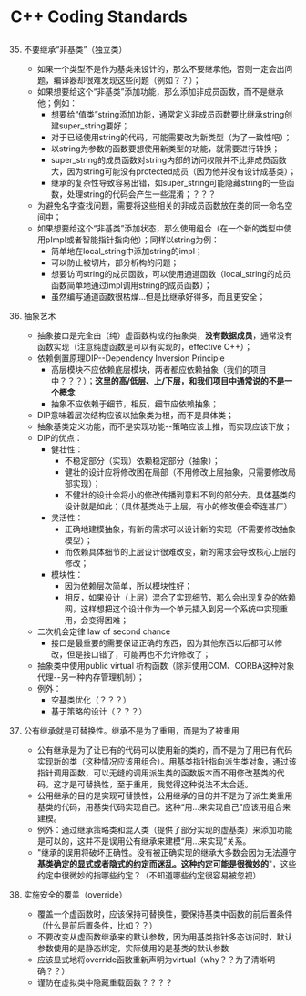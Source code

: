 # C++ Coding Standards

## 

35. 不要继承“非基类”（独立类）
    * 如果一个类型不是作为基类来设计的，那么不要继承他，否则一定会出问题，编译器却很难发现这些问题（例如？？）；
    * 如果想要给这个“非基类”添加功能，那么添加非成员函数，而不是继承他；例如：
        + 想要给“值类”string添加功能，通常定义非成员函数要比继承string创建super_string要好；
        + 对于已经使用string的代码，可能需要改为新类型（为了一致性吧）；
        + 以string为参数的函数要想使用新类型的功能，就需要进行转换；
        + super_string的成员函数对string内部的访问权限并不比非成员函数大，因为string可能没有protected成员（因为他并没有设计成基类）；
        + 继承的复杂性导致容易出错，如super_string可能隐藏string的一些函数，处理string的代码会产生一些混淆；？？？
    * 为避免名字查找问题，需要将这些相关的非成员函数放在类的同一命名空间中；
    * 如果想要给这个“非基类”添加状态，那么使用组合（在一个新的类型中使用pImpl或者智能指针指向他）；同样以string为例：
        + 简单地在local_string中添加string的impl；
        + 可以防止被切片，部分析构的问题；
        + 想要访问string的成员函数，可以使用通道函数（local_string的成员函数简单地通过impl调用string的成员函数）；
        + 虽然编写通道函数很枯燥...但是比继承好得多，而且更安全；

36. 抽象艺术
    * 抽象接口是完全由（纯）虚函数构成的抽象类，**没有数据成员**，通常没有函数实现（注意纯虚函数是可以有实现的，effective C++）；
    * 依赖倒置原理DIP--Dependency Inversion Principle
        + 高层模块不应依赖底层模块，两者都应依赖抽象（我们的项目中？？？）；**这里的高/低层、上/下层，和我们项目中通常说的不是一个概念**
        + 抽象不应依赖于细节，相反，细节应依赖抽象；
    * DIP意味着层次结构应该以抽象类为根，而不是具体类；
    * 抽象基类定义功能，而不是实现功能--策略应该上推，而实现应该下放；
    * DIP的优点：
        + 健壮性：
            * 不稳定部分（实现）依赖稳定部分（抽象）；
            * 健壮的设计应将修改困在局部（不用修改上层抽象，只需要修改局部实现）；
            * 不健壮的设计会将小的修改传播到意料不到的部分去。具体基类的设计就是如此；（具体基类处于上层，有小的修改便会牵连甚广）
        + 灵活性：
            * 正确地建模抽象，有新的需求可以设计新的实现（不需要修改抽象模型）；
            * 而依赖具体细节的上层设计很难改变，新的需求会导致核心上层的修改；
        + 模块性：
            * 因为依赖层次简单，所以模块性好；
            * 相反，如果设计（上层）混合了实现细节，那么会出现复杂的依赖网，这样想把这个设计作为一个单元插入到另一个系统中实现重用，会变得困难；
    * 二次机会定律 law of second chance
        + 接口是最重要的需要保证正确的东西，因为其他东西以后都可以修改，但是接口错了，可能再也不允许修改了；
    * 抽象类中使用public virtual 析构函数（除非使用COM、CORBA这种对象代理--另一种内存管理机制）；
    * 例外：
        + 空基类优化（？？？）
        + 基于策略的设计（？？？）

37. 公有继承就是可替换性。继承不是为了重用，而是为了被重用
    * 公有继承是为了让已有的代码可以使用新的类的，而不是为了用已有代码实现新的类（这种情况应该用组合）。用基类指针指向派生类对象，通过该指针调用函数，可以无缝的调用派生类的函数版本而不用修改基类的代码。这才是可替换性，至于重用，我觉得这种说法不太合适。
    * 公用继承的目的是实现可替换性，公用继承的目的并不是为了派生类重用基类的代码，用基类代码实现自己。这种“用...来实现自己”应该用组合来建模。
    * 例外：通过继承策略类和混入类（提供了部分实现的虚基类）来添加功能是可以的，这并不是误用公有继承来建模“用...来实现”关系。
    * "继承的误用将破坏正确性。没有被正确实现的继承大多数会因为无法遵守**基类确定的显式或者隐式的约定而迷乱。这种约定可能是很微妙的**"，这些约定中很微妙的指哪些约定？（不知道哪些约定很容易被忽视）

38. 实施安全的覆盖（override）
    * 覆盖一个虚函数时，应该保持可替换性，要保持基类中函数的前后置条件（什么是前后置条件，比如？？）
    * 不要改变从虚函数继承来的默认参数，因为用基类指针多态访问时，默认参数使用的是静态绑定，实际使用的是基类的默认参数
    * 应该显式地将override函数重新声明为virtual（why？？为了清晰明确？？）
    * 谨防在虚拟类中隐藏重载函数？？？？